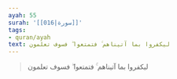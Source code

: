 ```yaml
---
ayah: 55
surah: '[[016|سورة]]'
tags:
- quran/ayah
text: ليكفروا بما آتيناهم ۚ فتمتعوا ۖ فسوف تعلمون
---
```

> ليكفروا بما آتيناهم ۚ فتمتعوا ۖ فسوف تعلمون
